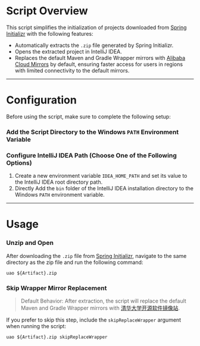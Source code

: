 # Script Overview

This script simplifies the initialization of projects downloaded from [Spring Initializr](https://start.spring.io/) with
the following features:

- Automatically extracts the `.zip` file generated by Spring Initializr.
- Opens the extracted project in IntelliJ IDEA.
- Replaces the default Maven and Gradle Wrapper mirrors
  with [Alibaba Cloud Mirrors](https://developer.aliyun.com/mirror) by default, ensuring faster access for users in
  regions with limited connectivity to the default mirrors.

---

# Configuration

Before using the script, make sure to complete the following setup:

### Add the Script Directory to the Windows `PATH` Environment Variable

### Configure IntelliJ IDEA Path (Choose One of the Following Options)

1. Create a new environment variable `IDEA_HOME_PATH` and set its value to the IntelliJ IDEA root directory path.
2. Directly Add the `bin` folder of the IntelliJ IDEA installation directory to the Windows `PATH` environment
   variable.

---

# Usage

### Unzip and Open

After downloading the `.zip` file from [Spring Initializr](https://start.spring.io/), navigate to the same directory as
the zip file and run the following command:

```shell
uao ${Artifact}.zip
```

### Skip Wrapper Mirror Replacement

> Default Behavior: After extraction, the script will replace the default Maven and Gradle Wrapper mirrors
> with [清华大学开源软件镜像站](https://mirrors.tuna.tsinghua.edu.cn/).

If you prefer to skip this step, include the `skipReplaceWrapper` argument when running the script:

```shell
uao ${Artifact}.zip skipReplaceWrapper
```